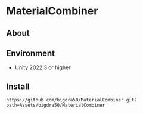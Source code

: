 # MaterialCombiner

## About

## Environment
- Unity 2022.3 or higher

## Install

```
https://github.com/bigdra50/MaterialCombiner.git?path=Assets/bigdra50/MaterialCombiner
```
